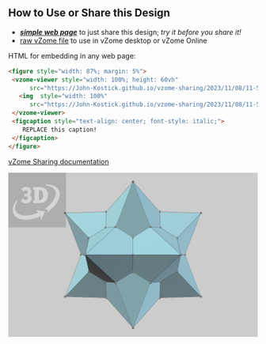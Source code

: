 
## How to Use or Share this Design

 - [***simple web page***](<https://John-Kostick.github.io/vzome-sharing/2023/11/08/11-53-36-Enneacon-Stellation-2/>) to just share this design; *try it before you share it!*
 - [raw vZome file](<https://raw.githubusercontent.com/John-Kostick/vzome-sharing/main/2023/11/08/11-53-36-Enneacon-Stellation-2/Enneacon-Stellation-2.vZome>) to use in vZome desktop or vZome Online
 
 HTML for embedding in any web page:
 ```html
<figure style="width: 87%; margin: 5%">
  <vzome-viewer style="width: 100%; height: 60vh"
       src="https://John-Kostick.github.io/vzome-sharing/2023/11/08/11-53-36-Enneacon-Stellation-2/Enneacon-Stellation-2.vZome" >
    <img  style="width: 100%"
       src="https://John-Kostick.github.io/vzome-sharing/2023/11/08/11-53-36-Enneacon-Stellation-2/Enneacon-Stellation-2.png" >
  </vzome-viewer>
  <figcaption style="text-align: center; font-style: italic;">
     REPLACE this caption!
  </figcaption>
</figure>
 ```

[vZome Sharing documentation](https://vzome.github.io/vzome/sharing.html#how-it-works)

![Image](<Enneacon-Stellation-2.png>)

